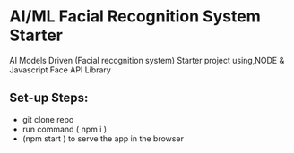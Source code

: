 # AI/ML Facial Recognition System Starter
AI Models Driven (Facial recognition system) Starter project using,NODE & Javascript Face API Library
## Set-up Steps:
- git clone repo
- run command ( npm i )
- (npm start ) to serve the app in the browser
